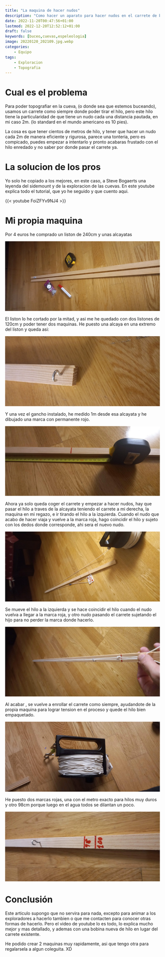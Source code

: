 ```yaml
---
title: "La maquina de hacer nudos"
description: "Como hacer un aparato para hacer nudos en el carrete de buceo"
date: 2022-11-20T00:47:56+01:00
lastmod: 2022-12-20T12:52:12+01:00
draft: false
keywords: [buceo,cuevas,espeleologia]
image: 20220120_202109.jpg.webp
categories:
    - Equipo
tags:
    - Exploracion
    - Topografia
---
```


# Cual es el problema

Para poder topografiar en la cueva, (o donde sea que estemos buceando), usamos un carrete como siempre donde poder tirar el hilo, pero este hilo tiene la particularidad de que tiene un nudo cada una distancia pautada, en mi caso 2m. (lo standard en el mundo americano es 10 pies).

La cosa es que tener cientos de metros de hilo, y tener que hacer un nudo cada 2m de manera eficiente y rigurosa, parece una tonteria, pero es compicado, puedes empezar a intentarlo y pronto acabaras frustado con el hilo enredado y no saber por donde pasar el carrete ya.

# La solucion de los pros

Yo solo he copiado a los mejores, en este caso, a Steve Bogaerts una leyenda del sidemount y de la exploracion de las cuevas. En este youtube explica todo el tutorial, que yo he seguido y que cuento aqui.

{{< youtube FoiZFYv9NJ4 >}}

# Mi propia maquina

Por 4 euros he comprado un liston de 240cm y unas alcayatas

![Material utilizado](20220120_201551.jpg.webp)

El liston lo he cortado por la mitad, y asi me he quedado con dos listones de 120cm y poder tener dos maquinas. He puesto una alcaya en una extremo del liston y queda asi:

![Gancho del final](20220120_201818.jpg.webp)

Y una vez el gancho instalado, he medido 1m desde esa alcayata y he dibujado una marca con permanente rojo.

![Poniendo la marca roja a 1m](20220120_202107.jpg.webp)

Ahora ya solo queda coger el carrete y empezar a hacer nudos, hay que pasar el hilo a traves de la alcayata teniendo el carrete a mi derecha, la maquina en mi regazo, e ir tirando el hilo a la izquierda. Cuando el nudo que acabo de hacer viaja y vuelve a la marca roja, hago coincidir el hilo y sujeto con los dedos donde corresponde, ahi sera el nuevo nudo.

![Empezando con el primer nudo](20220120_204431.jpg.webp)

Se mueve el hilo a la izquierda y se hace coincidir el hilo cuando el nudo vuelva a llegar a la marca roja, y otro nudo pasando el carrete sujetando el hijo para no perder la marca donde hacerlo.

![Anudando gracias al anterior nudo](20220120_204851.jpg.webp)

Al acabar , se vuelve a enrollar el carrete como siempre, ayudandote de la propia maquina para lograr tension en el proceso y quede el hilo bien empaquetado.

![Carrete acabado](20220120_213657.jpg.webp)

He puesto dos marcas rojas, una con el metro exacto para hilos muy duros y otro 98cm porque luego en el agua todos se dilantan un poco.

![Mas marcas para distintos tipos de hilo](20220120_214648.jpg.webp)


# Conclusión

Este articulo supongo que no servira para nada, excepto para animar a los exploradores a hacerlo tambien o que me contacten para conocer otras formas de hacerlo. Pero el video de youtube lo es todo, lo explica mucho mejor y mas detallado, y ademas con una bobina nueva de hilo en lugar del carrete existente.

He podido crear 2 maquinas muy rapidamente, asi que tengo otra para regalarsela a algun coleguita. XD








